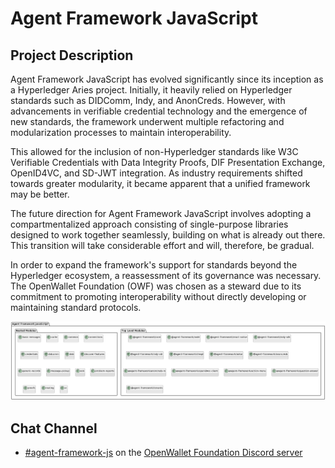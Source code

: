 # Agent Framework JavaScript

## Project Description

Agent Framework JavaScript has evolved significantly since its inception as a Hyperledger Aries project. Initially, it heavily relied on Hyperledger standards such as DIDComm, Indy, and AnonCreds. However, with advancements in verifiable credential technology and the emergence of new standards, the framework underwent multiple refactoring and modularization processes to maintain interoperability.

This allowed for the inclusion of non-Hyperledger standards like W3C Verifiable Credentials with Data Integrity Proofs, DIF Presentation Exchange, OpenID4VC, and SD-JWT integration. As industry requirements shifted towards greater modularity, it became apparent that a unified framework may be better.

The future direction for Agent Framework JavaScript involves adopting a compartmentalized approach consisting of single-purpose libraries designed to work together seamlessly, building on what is already out there. This transition will take considerable effort and will, therefore, be gradual.

In order to expand the framework's support for standards beyond the Hyperledger ecosystem, a reassessment of its governance was necessary. The OpenWallet Foundation (OWF) was chosen as a steward due to its commitment to promoting interoperability without directly developing or maintaining standard protocols.

![afj-high-level-arch.png](../assets/projects/afj/afj-high-level-arch.png)

<!---
## Source Repositories

- [openwallet-foundation/agent-framework-javascript](https://github.com/openwallet-foundation/agent-framework-javascript)
- [openwallet-foundation/agent-framework-javascript-ext](https://github.com/openwallet-foundation/agent-framework-javascript-ext)
--->

## Chat Channel
- [#agent-framework-js](https://discord.com/channels/1022962884864643214/1179453305856991263) on the [OpenWallet Foundation Discord server](https://discord.gg/openwalletfoundation)
